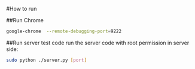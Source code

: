 #How to run

##Run Chrome
```sh
google-chrome  --remote-debugging-port=9222
```

##Run server test code
run the server code with root permission in server side:
```sh
sudo python ./server.py [port]
```
